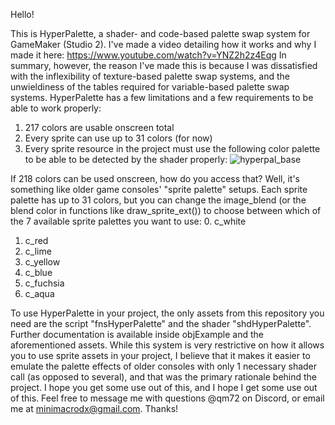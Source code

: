 Hello!

This is HyperPalette, a shader- and code-based palette swap system for GameMaker (Studio 2). I've made a video detailing how it works and why I made it here: https://www.youtube.com/watch?v=YNZ2h2z4Eqg
In summary, however, the reason I've made this is because I was dissatisfied with the inflexibility of texture-based palette swap systems, and the unwieldiness of the tables required for variable-based palette swap systems.
HyperPalette has a few limitations and a few requirements to be able to work properly:
1. 217 colors are usable onscreen total
2. Every sprite can use up to 31 colors (for now)
3. Every sprite resource in the project must use the following color palette to be able to be detected by the shader properly:
![hyperpal_base](https://github.com/user-attachments/assets/2ba0d8a6-b9b5-46e4-9169-eec6dd23b120)

If 218 colors can be used onscreen, how do you access that? Well, it's something like older game consoles' "sprite palette" setups.
Each sprite palette has up to 31 colors, but you can change the image_blend (or the blend color in functions like draw_sprite_ext()) to choose between which of the 7 available sprite palettes you want to use:
0. c_white
1. c_red
2. c_lime
3. c_yellow
4. c_blue
5. c_fuchsia
6. c_aqua

To use HyperPalette in your project, the only assets from this repository you need are the script "fnsHyperPalette" and the shader "shdHyperPalette".
Further documentation is available inside objExample and the aforementioned assets.
While this system is very restrictive on how it allows you to use sprite assets in your project, I believe that it makes it easier to emulate the palette effects of older consoles with only 1 necessary shader call (as opposed to several), and that was the primary rationale behind the project.
I hope you get some use out of this, and I hope I get some use out of this. Feel free to message me with questions @qm72 on Discord, or email me at minimacrodx@gmail.com.
Thanks!
